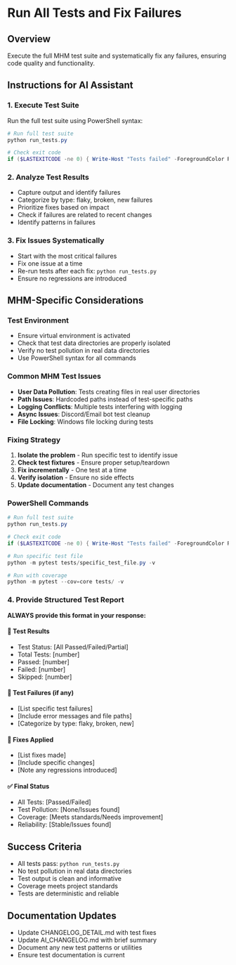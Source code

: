# Run All Tests and Fix Failures

## Overview
Execute the full MHM test suite and systematically fix any failures, ensuring code quality and functionality.

## Instructions for AI Assistant

### 1. **Execute Test Suite**
Run the full test suite using PowerShell syntax:
```powershell
# Run full test suite
python run_tests.py

# Check exit code
if ($LASTEXITCODE -ne 0) { Write-Host "Tests failed" -ForegroundColor Red }
```

### 2. **Analyze Test Results**
- Capture output and identify failures
- Categorize by type: flaky, broken, new failures
- Prioritize fixes based on impact
- Check if failures are related to recent changes
- Identify patterns in failures

### 3. **Fix Issues Systematically**
- Start with the most critical failures
- Fix one issue at a time
- Re-run tests after each fix: `python run_tests.py`
- Ensure no regressions are introduced

## MHM-Specific Considerations

### Test Environment
- Ensure virtual environment is activated
- Check that test data directories are properly isolated
- Verify no test pollution in real data directories
- Use PowerShell syntax for all commands

### Common MHM Test Issues
- **User Data Pollution**: Tests creating files in real user directories
- **Path Issues**: Hardcoded paths instead of test-specific paths
- **Logging Conflicts**: Multiple tests interfering with logging
- **Async Issues**: Discord/Email bot test cleanup
- **File Locking**: Windows file locking during tests

### Fixing Strategy
1. **Isolate the problem** - Run specific test to identify issue
2. **Check test fixtures** - Ensure proper setup/teardown
3. **Fix incrementally** - One test at a time
4. **Verify isolation** - Ensure no side effects
5. **Update documentation** - Document any test changes

### PowerShell Commands
```powershell
# Run full test suite
python run_tests.py

# Check exit code
if ($LASTEXITCODE -ne 0) { Write-Host "Tests failed" -ForegroundColor Red }

# Run specific test file
python -m pytest tests/specific_test_file.py -v

# Run with coverage
python -m pytest --cov=core tests/ -v
```

### 4. **Provide Structured Test Report**
**ALWAYS provide this format in your response:**

#### **🧪 Test Results**
- Test Status: [All Passed/Failed/Partial]
- Total Tests: [number]
- Passed: [number]
- Failed: [number]
- Skipped: [number]

#### **🚨 Test Failures (if any)**
- [List specific test failures]
- [Include error messages and file paths]
- [Categorize by type: flaky, broken, new]

#### **🔧 Fixes Applied**
- [List fixes made]
- [Include specific changes]
- [Note any regressions introduced]

#### **✅ Final Status**
- All Tests: [Passed/Failed]
- Test Pollution: [None/Issues found]
- Coverage: [Meets standards/Needs improvement]
- Reliability: [Stable/Issues found]

## Success Criteria
- All tests pass: `python run_tests.py`
- No test pollution in real data directories
- Test output is clean and informative
- Coverage meets project standards
- Tests are deterministic and reliable

## Documentation Updates
- Update CHANGELOG_DETAIL.md with test fixes
- Update AI_CHANGELOG.md with brief summary
- Document any new test patterns or utilities
- Ensure test documentation is current
